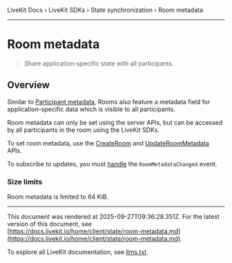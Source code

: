 LiveKit Docs › LiveKit SDKs › State synchronization › Room metadata

---

# Room metadata

> Share application-specific state with all participants.

## Overview

Similar to [Participant metadata](https://docs.livekit.io/home/client/data/participant-attributes.md), Rooms also feature a metadata field for application-specific data which is visible to all participants.

Room metadata can only be set using the server APIs, but can be accessed by all participants in the room using the LiveKit SDKs.

To set room metadata, use the [CreateRoom](https://docs.livekit.io/home/server/managing-rooms.md#create-a-room) and [UpdateRoomMetadata](https://docs.livekit.io/server/room-management.md#updateroommetadata) APIs.

To subscribe to updates, you must [handle](https://docs.livekit.io/home/client/events.md#events) the `RoomMetadataChanged` event.

### Size limits

Room metadata is limited to 64 KiB.

---

This document was rendered at 2025-09-27T09:36:28.351Z.
For the latest version of this document, see [https://docs.livekit.io/home/client/state/room-metadata.md](https://docs.livekit.io/home/client/state/room-metadata.md).

To explore all LiveKit documentation, see [llms.txt](https://docs.livekit.io/llms.txt).